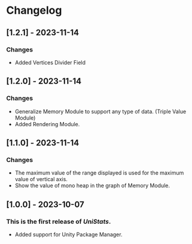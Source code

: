 ﻿# Changelog

## [1.2.1] - 2023-11-14
### Changes
- Added Vertices Divider Field

## [1.2.0] - 2023-11-14
### Changes
- Generalize Memory Module to support any type of data. (Triple Value Module)
- Added Rendering Module.

## [1.1.0] - 2023-11-14
### Changes
- The maximum value of the range displayed is used for the maximum value of vertical axis.
- Show the value of mono heap in the graph of Memory Module.

## [1.0.0] - 2023-10-07
### This is the first release of *UniStats*.
- Added support for Unity Package Manager.
